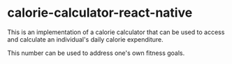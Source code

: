# calorie-calculator-react-native

This is an implementation of a calorie calculator that can be used to access and calculate an individual's daily calorie expenditure. 

This number can be used to address one's own fitness goals.